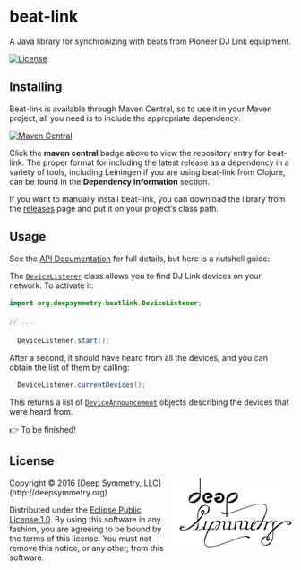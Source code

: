 # beat-link

A Java library for synchronizing with beats from Pioneer DJ Link equipment.

[![License](https://img.shields.io/badge/License-Eclipse%20Public%20License%201.0-blue.svg)](#license)

## Installing

Beat-link is available through Maven Central, so to use it in your
Maven project, all you need is to include the appropriate dependency.

[![Maven Central](https://maven-badges.herokuapp.com/maven-central/org.deepsymmetry/beat-link/badge.svg)](https://maven-badges.herokuapp.com/maven-central/org.deepsymmetry/beat-link)

Click the **maven central** badge above to view the repository entry
for beat-link. The proper format for including the latest release as a
dependency in a variety of tools, including Leiningen if you are using
beat-link from Clojure, can be found in the **Dependency Information**
section.

If you want to manually install beat-link, you can download the library
from the [releases](https://github.com/brunchboy/beat-link/releases) page
and put it on your project&rsquo;s class path.

## Usage

See the [API Documentation](http://deepsymmetry.org/beatlink/apidocs/)
for full details, but here is a nutshell guide:

The [`DeviceListener`](http://deepsymmetry.org/beatlink/apidocs/org/deepsymmetry/beatlink/DeviceListener.html)
class allows you to find DJ Link devices on your network. To activate it:

```java
import org.deepsymmetry.beatlink.DeviceListener;

// ...

  DeviceListener.start();
```

After a second, it should have heard from all the devices, and you can
obtain the list of them by calling:

```java
  DeviceListener.currentDevices();
```

This returns a list of [`DeviceAnnouncement`](http://deepsymmetry.org/beatlink/apidocs/org/deepsymmetry/beatlink/DeviceAnnouncement.html)
objects describing the devices that were heard from.

:point_right: To be finished!

## License

<img align="right" alt="Deep Symmetry" src="assets/DS-logo-bw-200-padded-left.png">
Copyright © 2016 [Deep Symmetry, LLC](http://deepsymmetry.org)

Distributed under the
[Eclipse Public License 1.0](http://opensource.org/licenses/eclipse-1.0.php).
By using this software in any fashion, you are agreeing to be bound by
the terms of this license. You must not remove this notice, or any
other, from this software.
